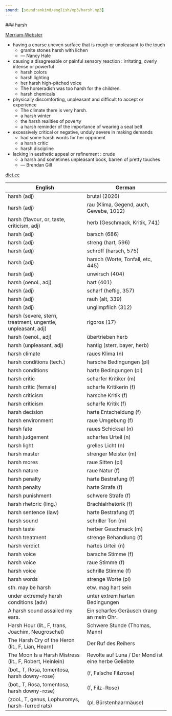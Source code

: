 ```yaml
---
sound: [sound:ankimd/english/mp3/harsh.mp3]
---
```


\### harsh

[Merriam-Webster](https://www.merriam-webster.com/dictionary/harsh)

- having a coarse uneven surface that is rough or unpleasant to the touch
    - granite stones harsh with lichen
    - — Nancy Hale
- causing a disagreeable or painful sensory reaction : irritating, overly intense or powerful
    - harsh colors
    - harsh lighting
    - her harsh high-pitched voice
    - The horseradish was too harsh for the children.
    - harsh chemicals
- physically discomforting, unpleasant and difficult to accept or experience
    - The climate there is very harsh.
    - a harsh winter
    - the harsh realities of poverty
    - a harsh reminder of the importance of wearing a seat belt
- excessively critical or negative, unduly severe in making demands
    - had some harsh words for her opponent
    - a harsh critic
    - harsh discipline
- lacking in aesthetic appeal or refinement : crude
    - a harsh and sometimes unpleasant book, barren of pretty touches
    - — Brendan Gill

[dict.cc](https://www.dict.cc/harsh)

| English        | German       |
| -------------- | ------------ |
| harsh (adj) | brutal (2026) |
| harsh (adj) | rau (Klima, Gegend, auch, Gewebe, 1012) |
| harsh (flavour, or, taste, criticism, adj) | herb (Geschmack, Kritik, 741) |
| harsh (adj) | barsch (686) |
| harsh (adj) | streng (hart, 596) |
| harsh (adj) | schroff (harsch, 575) |
| harsh (adj) | harsch (Worte, Tonfall, etc, 445) |
| harsh (adj) | unwirsch (404) |
| harsh (oenol., adj) | hart (401) |
| harsh (adj) | scharf (heftig, 357) |
| harsh (adj) | rauh (alt, 339) |
| harsh (adj) | unglimpflich (312) |
| harsh (severe, stern, treatment, ungentle, unpleasant, adj) | rigoros (17) |
| harsh (oenol., adj) | übertrieben herb |
| harsh (unpleasant, adj) | hantig (sterr, bayer, herb) |
| harsh climate | raues Klima (n) |
| harsh conditions (tech.) | harsche Bedingungen (pl) |
| harsh conditions | harte Bedingungen (pl) |
| harsh critic | scharfer Kritiker (m) |
| harsh critic (female) | scharfe Kritikerin (f) |
| harsh criticism | harsche Kritik (f) |
| harsh criticism | scharfe Kritik (f) |
| harsh decision | harte Entscheidung (f) |
| harsh environment | raue Umgebung (f) |
| harsh fate | raues Schicksal (n) |
| harsh judgement | scharfes Urteil (n) |
| harsh light | grelles Licht (n) |
| harsh master | strenger Meister (m) |
| harsh mores | raue Sitten (pl) |
| harsh nature | raue Natur (f) |
| harsh penalty | harte Bestrafung (f) |
| harsh penalty | harte Strafe (f) |
| harsh punishment | schwere Strafe (f) |
| harsh rhetoric (ling.) | Brachialrhetorik (f) |
| harsh sentence (law) | harte Bestrafung (f) |
| harsh sound | schriller Ton (m) |
| harsh taste | herber Geschmack (m) |
| harsh treatment | strenge Behandlung (f) |
| harsh verdict | hartes Urteil (n) |
| harsh voice | barsche Stimme (f) |
| harsh voice | raue Stimme (f) |
| harsh voice | schrille Stimme (f) |
| harsh words | strenge Worte (pl) |
| sth. may be harsh | etw. mag hart sein |
| under extremely harsh conditions (adv) | unter extrem harten Bedingungen |
| A harsh sound assailed my ears. | Ein scharfes Geräusch drang an mein Ohr. |
| Harsh Hour (lit., F, trans, Joachim, Neugroschel) | Schwere Stunde (Thomas, Mann) |
| The Harsh Cry of the Heron (lit., F, Lian, Hearn) | Der Ruf des Reihers |
| The Moon Is a Harsh Mistress (lit., F, Robert, Heinlein) | Revolte auf Luna / Der Mond ist eine herbe Geliebte |
|  (bot., T, Rosa, tomentosa, harsh downy-rose) |  (f, Falsche Filzrose) |
|  (bot., T, Rosa, tomentosa, harsh downy-rose) |  (f, Filz-Rose) |
|  (zool., T, genus, Lophuromys, harsh-furred rats) |  (pl, Bürstenhaarmäuse) |
